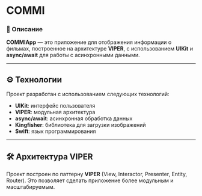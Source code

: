 # COMMI

### 📱 Описание
**COMMIApp** — это приложение для отображения информации о фильмах, построенное на архитектуре **VIPER**, с использованием **UIKit** и **async/await** для работы с асинхронными данными.

---

## ⚙️ Технологии
Проект разработан с использованием следующих технологий:
- **UIKit**: интерфейс пользователя
- **VIPER**: модульная архитектура
- **async/await**: асинхронная обработка данных
- **Kingfisher**: библиотека для загрузки изображений
- **Swift**: язык программирования

---

## 🛠 Архитектура VIPER
Проект построен по паттерну **VIPER** (View, Interactor, Presenter, Entity, Router). Это позволяет сделать приложение более модульным и масштабируемым.

